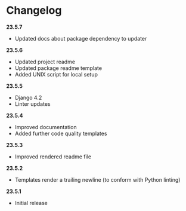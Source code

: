 # Changelog

**23.5.7**
* Updated docs about package dependency to updater

**23.5.6**
* Updated project readme
* Updated package readme template
* Added UNIX script for local setup

**23.5.5**
* Django 4.2
* Linter updates

**23.5.4**
* Improved documentation
* Added further code quality templates

**23.5.3**
* Improved rendered readme file

**23.5.2**
* Templates render a trailing newline (to conform with Python linting)

**23.5.1**
* Initial release
